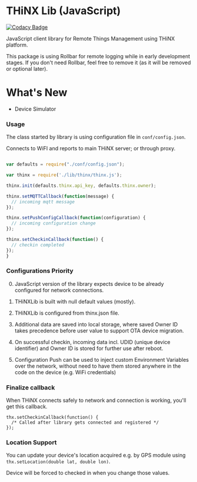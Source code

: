 # THiNX Lib (JavaScript)

[![Codacy Badge](https://api.codacy.com/project/badge/Grade/8dded023f3d14a69b3c38c9f5fd66a40)](https://www.codacy.com/app/suculent/thinx-firmware-js?utm_source=github.com&amp;utm_medium=referral&amp;utm_content=suculent/thinx-firmware-js&amp;utm_campaign=Badge_Grade)

JavaScript client library for Remote Things Management using THiNX platform.

This package is using Rollbar for remote logging while in early development stages. If you don't need Rollbar, feel free to remove it (as it will be removed or optional later).

# What's New

* Device Simulator

### Usage

The class started by library is using configuration file in `conf/config.json`.

Connects to WiFI and reports to main THiNX server; or through proxy.

```javascript

var defaults = require("./conf/config.json");

var thinx = require('./lib/thinx/thinx.js');

thinx.init(defaults.thinx.api_key, defaults.thinx.owner);

thinx.setMQTTCallback(function(message) {
  // incoming mqtt message
});

thinx.setPushConfigCallback(function(configuration) {
  // incoming configuration change
});

thinx.setCheckinCallback(function() {
  // checkin completed
});
}

```

### Configurations Priority

0. JavaScript version of the library expects device to be already configured for network connections.

1. THiNXLib is built with null default values (mostly).

2. THiNXLib is configured from thinx.json file.

3. Additional data are saved into local storage, where saved Owner ID takes precedence before user value to support OTA device migration.

4. On successful checkin, incoming data incl. UDID (unique device identifier) and Owner ID is stored for further use after reboot.

5. Configuration Push can be used to inject custom Environment Variables over the network, without need to have them stored anywhere in the code on the device (e.g. WiFi credentials)

### Finalize callback

When THiNX connects safely to network and connection is working, you'll get this callback.
```
thx.setCheckinCallback(function() {
  /* Called after library gets connected and registered */
});
```

### Location Support

You can update your device's location acquired e.g. by GPS module using `thx.setLocation(double lat, double lon)`.

Device will be forced to checked in when you change those values.
